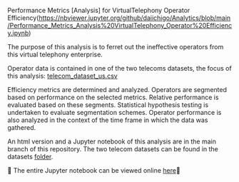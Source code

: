     
Performance Metrics [Analysis] for VirtualTelephony Operator Efficiency(https://nbviewer.jupyter.org/github/daiichigo/Analytics/blob/main/Performance_Metrics_Analysis%20VirtualTelephony_Operator%20Efficiency.ipynb)

The purpose of this analysis is to ferret out the ineffective operators from this virtual telephony enterprise. 

Operator data is contained in one of the two telecoms datasets, the focus of this analysis: [telecom_dataset_us.csv](https://github.com/daiichigo/Analytics/blob/main/datasets/telecom_dataset_us.csv) 

Efficiency metrics are determined and analyzed. 
Operators are segmented based on performance on the selected metrics. Relative performance is evaluated based on these segments. Statistical hypothesis testing is undertaken to evaluate segmentation schemes. 
Operator performance is also analyzed in the context of the time frame in which the data was gathered. 

An html version and a Jupyter notebook of this analysis are in the main branch of this repository. The two telecom datasets can be found in the datasets [folder](https://github.com/daiichigo/Analytics/tree/main/datasets). 

🧮 The entire Jupyter notebook can be viewed online [here](https://nbviewer.jupyter.org/github/daiichigo/Analytics/blob/main/Performance_Metrics_Analysis%20VirtualTelephony_Operator%20Efficiency.ipynb)💫
